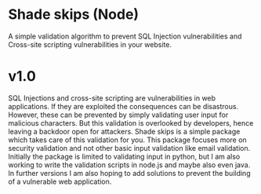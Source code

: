 # Shade skips (Node)
A simple validation algorithm to prevent SQL Injection vulnerabilities and Cross-site scripting vulnerabilities in your website.
# v1.0
SQL Injections and cross-site scripting are vulnerabilities in web applications. If they are exploited the consequences can be disastrous. However, these can be prevented by simply validating user input for malicious characters. But this validation is overlooked by developers, hence leaving a backdoor open for attackers. Shade skips is a simple package which takes care of this validation for you. This package focuses more on security validation and not other basic input validation like email validation. Initially the package is limited to validating input in python, but I am also working to write the validation scripts in node.js and maybe also even java. In further versions I am also hoping to add solutions to prevent the building of a vulnerable web application. 
